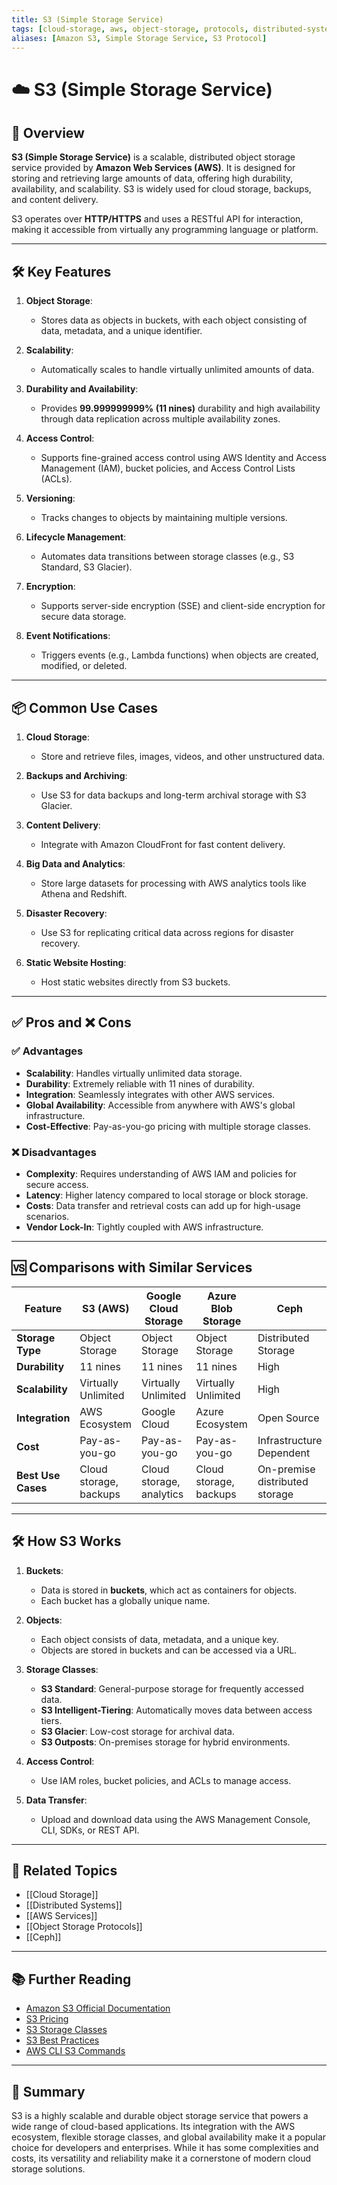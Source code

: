 ```yaml
---
title: S3 (Simple Storage Service)
tags: [cloud-storage, aws, object-storage, protocols, distributed-systems]
aliases: [Amazon S3, Simple Storage Service, S3 Protocol]
---
```


# ☁️ S3 (Simple Storage Service)

## 🧭 Overview

**S3 (Simple Storage Service)** is a scalable, distributed object storage service provided by **Amazon Web Services (AWS)**. It is designed for storing and retrieving large amounts of data, offering high durability, availability, and scalability. S3 is widely used for cloud storage, backups, and content delivery.

S3 operates over **HTTP/HTTPS** and uses a RESTful API for interaction, making it accessible from virtually any programming language or platform.

---

## 🛠️ Key Features

1. **Object Storage**:
   - Stores data as objects in buckets, with each object consisting of data, metadata, and a unique identifier.

2. **Scalability**:
   - Automatically scales to handle virtually unlimited amounts of data.

3. **Durability and Availability**:
   - Provides **99.999999999% (11 nines)** durability and high availability through data replication across multiple availability zones.

4. **Access Control**:
   - Supports fine-grained access control using AWS Identity and Access Management (IAM), bucket policies, and Access Control Lists (ACLs).

5. **Versioning**:
   - Tracks changes to objects by maintaining multiple versions.

6. **Lifecycle Management**:
   - Automates data transitions between storage classes (e.g., S3 Standard, S3 Glacier).

7. **Encryption**:
   - Supports server-side encryption (SSE) and client-side encryption for secure data storage.

8. **Event Notifications**:
   - Triggers events (e.g., Lambda functions) when objects are created, modified, or deleted.

---

## 📦 Common Use Cases

1. **Cloud Storage**:
   - Store and retrieve files, images, videos, and other unstructured data.

2. **Backups and Archiving**:
   - Use S3 for data backups and long-term archival storage with S3 Glacier.

3. **Content Delivery**:
   - Integrate with Amazon CloudFront for fast content delivery.

4. **Big Data and Analytics**:
   - Store large datasets for processing with AWS analytics tools like Athena and Redshift.

5. **Disaster Recovery**:
   - Use S3 for replicating critical data across regions for disaster recovery.

6. **Static Website Hosting**:
   - Host static websites directly from S3 buckets.

---

## ✅ Pros and ❌ Cons

### ✅ Advantages
- **Scalability**: Handles virtually unlimited data storage.
- **Durability**: Extremely reliable with 11 nines of durability.
- **Integration**: Seamlessly integrates with other AWS services.
- **Global Availability**: Accessible from anywhere with AWS's global infrastructure.
- **Cost-Effective**: Pay-as-you-go pricing with multiple storage classes.

### ❌ Disadvantages
- **Complexity**: Requires understanding of AWS IAM and policies for secure access.
- **Latency**: Higher latency compared to local storage or block storage.
- **Costs**: Data transfer and retrieval costs can add up for high-usage scenarios.
- **Vendor Lock-In**: Tightly coupled with AWS infrastructure.

---

## 🆚 Comparisons with Similar Services

| Feature                | S3 (AWS)          | Google Cloud Storage | Azure Blob Storage  | Ceph               |
|------------------------|-------------------|----------------------|---------------------|--------------------|
| **Storage Type**       | Object Storage    | Object Storage       | Object Storage      | Distributed Storage|
| **Durability**         | 11 nines          | 11 nines             | 11 nines            | High               |
| **Scalability**        | Virtually Unlimited | Virtually Unlimited | Virtually Unlimited | High               |
| **Integration**        | AWS Ecosystem     | Google Cloud         | Azure Ecosystem     | Open Source        |
| **Cost**               | Pay-as-you-go     | Pay-as-you-go        | Pay-as-you-go       | Infrastructure Dependent |
| **Best Use Cases**     | Cloud storage, backups | Cloud storage, analytics | Cloud storage, backups | On-premise distributed storage |

---

## 🛠️ How S3 Works

1. **Buckets**:
   - Data is stored in **buckets**, which act as containers for objects.
   - Each bucket has a globally unique name.

2. **Objects**:
   - Each object consists of data, metadata, and a unique key.
   - Objects are stored in buckets and can be accessed via a URL.

3. **Storage Classes**:
   - **S3 Standard**: General-purpose storage for frequently accessed data.
   - **S3 Intelligent-Tiering**: Automatically moves data between access tiers.
   - **S3 Glacier**: Low-cost storage for archival data.
   - **S3 Outposts**: On-premises storage for hybrid environments.

4. **Access Control**:
   - Use IAM roles, bucket policies, and ACLs to manage access.

5. **Data Transfer**:
   - Upload and download data using the AWS Management Console, CLI, SDKs, or REST API.

---

## 🔗 Related Topics

- [[Cloud Storage]]
- [[Distributed Systems]]
- [[AWS Services]]
- [[Object Storage Protocols]]
- [[Ceph]]

---

## 📚 Further Reading

- [Amazon S3 Official Documentation](https://aws.amazon.com/s3/)
- [S3 Pricing](https://aws.amazon.com/s3/pricing/)
- [S3 Storage Classes](https://aws.amazon.com/s3/storage-classes/)
- [S3 Best Practices](https://docs.aws.amazon.com/AmazonS3/latest/userguide/best-practices.html)
- [AWS CLI S3 Commands](https://docs.aws.amazon.com/cli/latest/reference/s3/)

---

## 🧠 Summary

S3 is a highly scalable and durable object storage service that powers a wide range of cloud-based applications. Its integration with the AWS ecosystem, flexible storage classes, and global availability make it a popular choice for developers and enterprises. While it has some complexities and costs, its versatility and reliability make it a cornerstone of modern cloud storage solutions.
